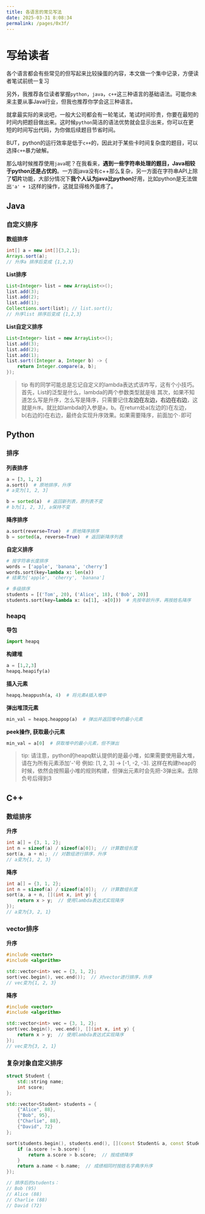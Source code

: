 ```yaml
---
title: 各语言的常见写法
date: 2025-03-31 8:08:34
permalink: /pages/0x3f/
---
```


# 写给读者
各个语言都会有些常见的但写起来比较操蛋的内容，本文做一个集中记录，方便读者笔试前统一复习

另外，我推荐各位读者掌握`python`，`java`，`c++`这三种语言的基础语法。可能你未来主要从事Java行业，但我也推荐你学会这三种语言。

就拿最实际的来说吧，一般大公司都会有一轮笔试，笔试时间珍贵，你要在最短的时间内把题目做出来。这时候`python`简洁的语法优势就会显示出来，你可以在更短的时间写出代码，为你做后续题目节省时间。

BUT，python的运行效率是低于`c++`的，因此对于某些卡时间复杂度的题目，可以选择`c++`暴力破解。

那么啥时候推荐使用`java`呢？在我看来，**遇到一些字符串处理的题目，Java相较于python还是占优的**。一方面java没有c++那么复杂，另一方面在字符串API上除了**切片**功能，大部分情况下**我个人认为java比python**好用，比如python是无法做出`'a' + 1`这样的操作，这就显得格外蛋疼了。

## Java

### 自定义排序

**数组排序**
```java
int[] a = new int[]{3,2,1};
Arrays.sort(a);
// 升序a 排序后变成 {1,2,3}
```

**List排序**
```java
List<Integer> list = new ArrayList<>();
list.add(3);
list.add(2);
list.add(1);
Collections.sort(list); // list.sort();
// 升序list 排序后变成 {1,2,3}
```

**List自定义排序**
```java
List<Integer> list = new ArrayList<>();
list.add(3);
list.add(2);
list.add(1);
list.sort((Integer a, Integer b) -> {
    return Integer.compare(a, b);
});
```
> tip
> 有的同学可能总是忘记自定义的lambda表达式该咋写，这有个小技巧。首先，List的泛型是什么，lambda的两个参数类型就是啥
> 其次，如果不知道怎么写是升序，怎么写是降序，只需要记住**左边在左边，右边在右边**，这就是`升序`。就比如lambda的入参是a，b。在return处a(左边的)在左边，b(右边的)在右边，最终会实现升序效果。如果需要降序，前面加个`-`即可


## Python

### 排序
**列表排序**
```python
a = [3, 1, 2]
a.sort()  # 原地排序，升序
# a变为[1, 2, 3]

b = sorted(a)  # 返回新列表，原列表不变
# b为[1, 2, 3], a保持不变
```

**降序排序**
```python
a.sort(reverse=True)  # 原地降序排序
b = sorted(a, reverse=True)  # 返回新降序列表
```

**自定义排序**
```python
# 按字符串长度排序
words = ['apple', 'banana', 'cherry']
words.sort(key=lambda x: len(x))
# 结果为['apple', 'cherry', 'banana']

# 多级排序
students = [('Tom', 20), ('Alice', 18), ('Bob', 20)]
students.sort(key=lambda x: (x[1], -x[0]))  # 先按年龄升序，再按姓名降序
```

### heapq
**导包**
```python
import heapq
```

**构建堆**
```python
a = [1,2,3]
heapq.heapify(a)
```

**插入元素**
```python
heapq.heappush(a, 4)  # 将元素4插入堆中
```

**弹出堆顶元素**
```python
min_val = heapq.heappop(a)  # 弹出并返回堆中的最小元素
```

**peek操作, 获取最小元素**
```python
min_val = a[0]  # 获取堆中的最小元素，但不弹出
```

> tip:
> 请注意，python的heapq默认提供的是最小堆，如果需要使用最大堆，请在为所有元素添加'-'号
> 例如: [1, 2, 3] -> [-1, -2, -3]. 这样在构建heap的时候，依然会按照最小堆的规则构建，但弹出元素时会先把-3弹出来。去除负号后得到3



## C++


### 数组排序

**升序**
```cpp
int a[] = {3, 1, 2};
int n = sizeof(a) / sizeof(a[0]);  // 计算数组长度
sort(a, a + n);  // 对数组进行排序，升序
// a变为{1, 2, 3}
```

**降序**
```cpp
int a[] = {3, 1, 2};
int n = sizeof(a) / sizeof(a[0]);  // 计算数组长度
sort(a, a + n, [](int x, int y) {
    return x > y;  // 使用lambda表达式实现降序
});
// a变为{3, 2, 1}
```

### vector排序

**升序**
```cpp
#include <vector>
#include <algorithm>

std::vector<int> vec = {3, 1, 2};
sort(vec.begin(), vec.end());  // 对vector进行排序，升序
// vec变为{1, 2, 3}
```

**降序**
```cpp
#include <vector>
#include <algorithm>

std::vector<int> vec = {3, 1, 2};
sort(vec.begin(), vec.end(), [](int x, int y) {
    return x > y;  // 使用lambda表达式实现降序
});
// vec变为{3, 2, 1}
```

### 复杂对象自定义排序
```cpp
struct Student {
    std::string name;
    int score;
};

std::vector<Student> students = {
    {"Alice", 88},
    {"Bob", 95},
    {"Charlie", 88},
    {"David", 72}
};

sort(students.begin(), students.end(), [](const Student& a, const Student& b) {
    if (a.score != b.score) {
        return a.score > b.score;  // 按成绩降序
    }
    return a.name < b.name;  // 成绩相同时按姓名字典序升序
});

// 排序后的students：
// Bob (95)
// Alice (88)
// Charlie (88)
// David (72)
```